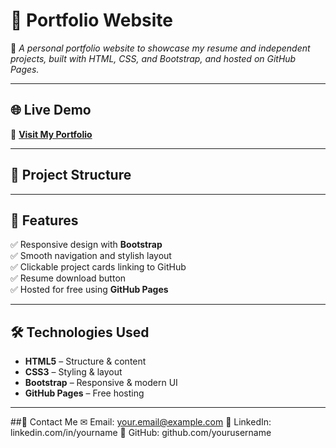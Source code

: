 # 📌 Portfolio Website
🚀 *A personal portfolio website to showcase my resume and independent projects, built with HTML, CSS, and Bootstrap, and hosted on GitHub Pages.*

---

## 🌐 Live Demo
🔗 **[Visit My Portfolio](https://gpham93.github.io/gabrielpham.github.io/)**

---

## 📂 Project Structure


---

## 🎨 Features
✅ Responsive design with **Bootstrap**  
✅ Smooth navigation and stylish layout  
✅ Clickable project cards linking to GitHub  
✅ Resume download button  
✅ Hosted for free using **GitHub Pages**

---

## 🛠️ Technologies Used
- **HTML5** – Structure & content  
- **CSS3** – Styling & layout  
- **Bootstrap** – Responsive & modern UI  
- **GitHub Pages** – Free hosting  

---

##📩 Contact Me
✉ Email: your.email@example.com
🔗 LinkedIn: linkedin.com/in/yourname
🐙 GitHub: github.com/yourusername

